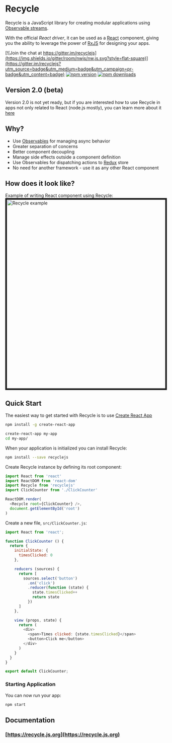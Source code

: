 # Recycle

Recycle is a JavaScript library for creating modular applications using [Observable streams](http://reactivex.io/).

With the official *React driver*, 
it can be used as a [React](https://facebook.github.io/react) component,
giving you the ability to leverage the power of [RxJS](https://github.com/ReactiveX/rxjs)
for designing your apps.

[![Join the chat at https://gitter.im/recyclejs](https://img.shields.io/gitter/room/nwjs/nw.js.svg?style=flat-square)](https://gitter.im/recyclejs?utm_source=badge&utm_medium=badge&utm_campaign=pr-badge&utm_content=badge)
[![npm version](https://img.shields.io/npm/v/recyclejs.svg?style=flat-square)](https://www.npmjs.com/package/recyclejs)
[![npm downloads](https://img.shields.io/npm/dm/recyclejs.svg?style=flat-square)](https://www.npmjs.com/package/recyclejs)

## Version 2.0 (beta)
Version 2.0 is not yet ready,
but if you are interested how to use Recycle in apps not only related to React (node.js mostly),
you can learn more about it [here](https://github.com/recyclejs/recycle/tree/v2.0)

## Why?
* Use [Observables](http://reactivex.io) for managing async behavior
* Greater separation of concerns
* Better component decoupling
* Manage side effects outside a component definition
* Use Observables for dispatching actions to [Redux](http://redux.js.org) store
* No need for another framework - use it as any other React component

## How does it look like?
Example of writing React component using Recycle:
<img src="https://cloud.githubusercontent.com/assets/1868852/22227336/192d20fe-e1cb-11e6-8c20-27218a6bc5e2.gif" style="border: 5px solid #1e1e1e" alt="Recycle example" width="600" />

## Quick Start
The easiest way to get started with Recycle is to use [Create React App](https://github.com/facebookincubator/create-react-app)

```bash
npm install -g create-react-app

create-react-app my-app
cd my-app/
```

When your application is initialized you can install Recycle:

```bash
npm install --save recyclejs
```

Create Recycle instance by defining its root component:

```javascript
import React from 'react'
import ReactDOM from 'react-dom'
import Recycle from 'recyclejs'
import ClickCounter from './ClickCounter'

ReactDOM.render(
  <Recycle root={ClickCounter} />,
  document.getElementById('root')
)
```

Create a new file, `src/ClickCounter.js`:

```javascript
import React from 'react';

function ClickCounter () {
  return {
    initialState: { 
      timesClicked: 0 
    },

    reducers (sources) {
      return [
        sources.select('button')
          .on('click')
          .reducer(function (state) {
            state.timesClicked++
            return state
          })
      ]
    },

    view (props, state) {
      return (
        <div>
          <span>Times clicked: {state.timesClicked}</span>
          <button>Click me</button>
        </div>
      )
    }
  }
}

export default ClickCounter;
```

### Starting Application

You can now run your app:
```bash
npm start
```

## Documentation

### [https://recycle.js.org](https://recycle.js.org)